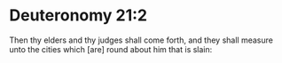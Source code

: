 # Deuteronomy 21:2

Then thy elders and thy judges shall come forth, and they shall measure unto the cities which [are] round about him that is slain: